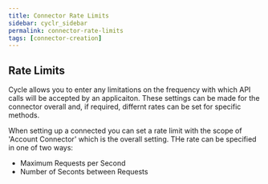 ```yaml
---
title: Connector Rate Limits
sidebar: cyclr_sidebar
permalink: connector-rate-limits
tags: [connector-creation]
---
```


## Rate Limits

Cycle allows you to enter any limitations on the frequency with which API calls will be accepted by an applicaiton.  These settings can be made for the connector overall and, if required, differnt rates can be set for specific methods.

When setting up a connected you can set a rate limit with the scope of 'Account Connector' which is the overall setting.  THe rate can be specified in one of two ways:

* Maximum Requests per Second
* Number of Seconts between Requests
